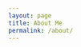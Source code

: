 ```yaml
---
layout: page
title: About Me
permalink: /about/
---
```


<script type="text/javascript" src="https://platform.linkedin.com/badges/js/profile.js" async defer></script>
<div class="LI-profile-badge"  data-version="v1" data-size="medium" data-locale="en_US" data-type="vertical" data-theme="light" data-vanity="briandavis1977"></div>
<br>
<div data-iframe-width="250" data-iframe-height="270" data-share-badge-id="031ee28d-1ab7-4d39-b2f8-7dee7554e72f" data-share-badge-host="https://www.credly.com"></div><script type="text/javascript" async src="//cdn.credly.com/assets/utilities/embed.js"></script>
